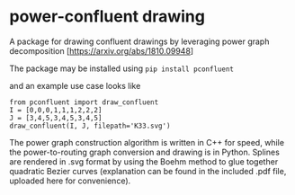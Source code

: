# power-confluent drawing
A package for drawing confluent drawings by leveraging power graph decomposition [<https://arxiv.org/abs/1810.09948>]

The package may be installed using
```pip install pconfluent```

and an example use case looks like
```python3
from pconfluent import draw_confluent
I = [0,0,0,1,1,1,2,2,2]
J = [3,4,5,3,4,5,3,4,5]
draw_confluent(I, J, filepath='K33.svg')
```

The power graph construction algorithm is written in C++ for speed, while the power-to-routing graph conversion and drawing is in Python.
Splines are rendered in .svg format by using the Boehm method to glue together quadratic Bezier curves (explanation can be found in the included .pdf file, uploaded here for convenience).
